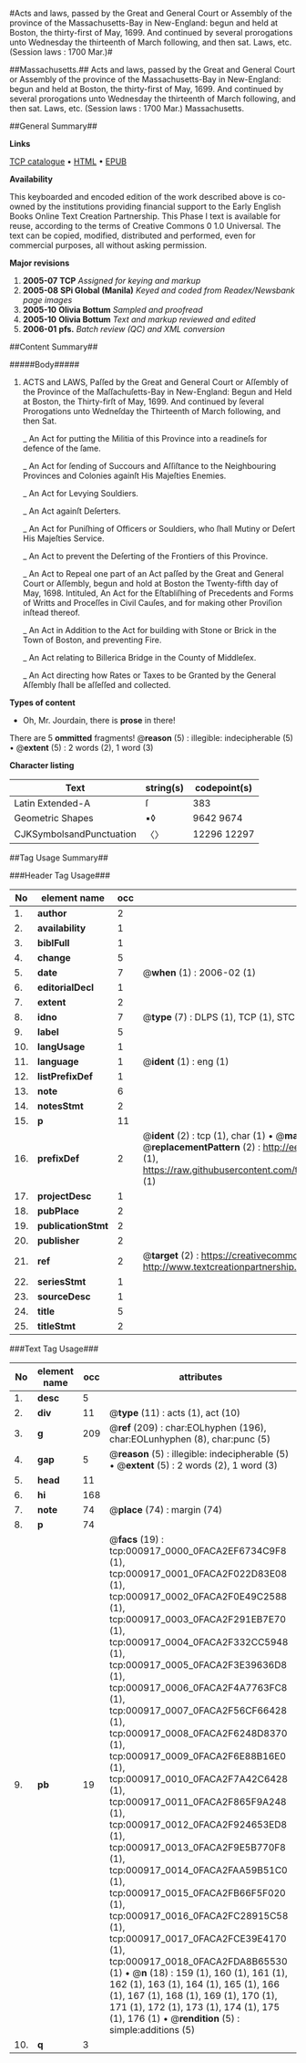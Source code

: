 #Acts and laws, passed by the Great and General Court or Assembly of the province of the Massachusetts-Bay in New-England: begun and held at Boston, the thirty-first of May, 1699. And continued by several prorogations unto Wednesday the thirteenth of March following, and then sat. Laws, etc. (Session laws : 1700 Mar.)#

##Massachusetts.##
Acts and laws, passed by the Great and General Court or Assembly of the province of the Massachusetts-Bay in New-England: begun and held at Boston, the thirty-first of May, 1699. And continued by several prorogations unto Wednesday the thirteenth of March following, and then sat.
Laws, etc. (Session laws : 1700 Mar.)
Massachusetts.

##General Summary##

**Links**

[TCP catalogue](http://www.ota.ox.ac.uk/tcp/)  • 
[HTML](http://tei.it.ox.ac.uk/tcp/Texts-HTML/free/N00/N00761.html)  • 
[EPUB](http://tei.it.ox.ac.uk/tcp/Texts-EPUB/free/N00/N00761.epub)

**Availability**

This keyboarded and encoded edition of the
	       work described above is co-owned by the institutions
	       providing financial support to the Early English Books
	       Online Text Creation Partnership. This Phase I text is
	       available for reuse, according to the terms of Creative
	       Commons 0 1.0 Universal. The text can be copied,
	       modified, distributed and performed, even for
	       commercial purposes, all without asking permission.

**Major revisions**

1. __2005-07__ __TCP__ *Assigned for keying and markup*
1. __2005-08__ __SPi Global (Manila)__ *Keyed and coded from Readex/Newsbank page images*
1. __2005-10__ __Olivia Bottum__ *Sampled and proofread*
1. __2005-10__ __Olivia Bottum__ *Text and markup reviewed and edited*
1. __2006-01__ __pfs.__ *Batch review (QC) and XML conversion*

##Content Summary##

#####Body#####

1. ACTS and LAWS, Paſſed by the Great and General Court or Aſſembly of the Province of the Maſſachuſetts-Bay in New-England: Begun and Held at Boston, the Thirty-firſt of May, 1699. And continued by ſeveral Prorogations unto Wedneſday the Thirteenth of March following, and then Sat.

    _ An Act for putting the Militia of this Province into a readineſs for defence of the ſame.

    _ An Act for ſending of Succours and Aſſiſtance to the Neighbouring Provinces and Colonies againſt His Majeſties Enemies.

    _ An Act for Levying Souldiers.

    _ An Act againſt Deſerters.

    _ An Act for Puniſhing of Officers or Souldiers, who ſhall Mutiny or Deſert His Majeſties Service.

    _ An Act to prevent the Deſerting of the Frontiers of this Province.

    _ An Act to Repeal one part of an Act paſſed by the Great and General Court or Aſſembly, begun and hold at Boston the Twenty-fifth day of May, 1698. Intituled, An Act for the Eſtabliſhing of Precedents and Forms of Writts and Proceſſes in Civil Cauſes, and for making other Proviſion inſtead thereof.

    _ An Act in Addition to the Act for building with Stone or Brick in the Town of Boston, and preventing Fire.

    _ An Act relating to Billerica Bridge in the County of Middleſex.

    _ An Act directing how Rates or Taxes to be Granted by the General Aſſembly ſhall be aſſeſſed and collected.

**Types of content**

  * Oh, Mr. Jourdain, there is **prose** in there!

There are 5 **ommitted** fragments! 
 @__reason__ (5) : illegible: indecipherable (5)  •  @__extent__ (5) : 2 words (2), 1 word (3)

**Character listing**


|Text|string(s)|codepoint(s)|
|---|---|---|
|Latin Extended-A|ſ|383|
|Geometric Shapes|▪◊|9642 9674|
|CJKSymbolsandPunctuation|〈〉|12296 12297|

##Tag Usage Summary##

###Header Tag Usage###

|No|element name|occ|attributes|
|---|---|---|---|
|1.|__author__|2||
|2.|__availability__|1||
|3.|__biblFull__|1||
|4.|__change__|5||
|5.|__date__|7| @__when__ (1) : 2006-02 (1)|
|6.|__editorialDecl__|1||
|7.|__extent__|2||
|8.|__idno__|7| @__type__ (7) : DLPS (1), TCP (1), STC (2), NOTIS (1), IMAGE-SET (1), EVANS-CITATION (1)|
|9.|__label__|5||
|10.|__langUsage__|1||
|11.|__language__|1| @__ident__ (1) : eng (1)|
|12.|__listPrefixDef__|1||
|13.|__note__|6||
|14.|__notesStmt__|2||
|15.|__p__|11||
|16.|__prefixDef__|2| @__ident__ (2) : tcp (1), char (1)  •  @__matchPattern__ (2) : ([0-9\-]+):([0-9IVX]+) (1), (.+) (1)  •  @__replacementPattern__ (2) : http://eebo.chadwyck.com/downloadtiff?vid=$1&page=$2 (1), https://raw.githubusercontent.com/textcreationpartnership/Texts/master/tcpchars.xml#$1 (1)|
|17.|__projectDesc__|1||
|18.|__pubPlace__|2||
|19.|__publicationStmt__|2||
|20.|__publisher__|2||
|21.|__ref__|2| @__target__ (2) : https://creativecommons.org/publicdomain/zero/1.0/ (1), http://www.textcreationpartnership.org/docs/. (1)|
|22.|__seriesStmt__|1||
|23.|__sourceDesc__|1||
|24.|__title__|5||
|25.|__titleStmt__|2||


###Text Tag Usage###

|No|element name|occ|attributes|
|---|---|---|---|
|1.|__desc__|5||
|2.|__div__|11| @__type__ (11) : acts (1), act (10)|
|3.|__g__|209| @__ref__ (209) : char:EOLhyphen (196), char:EOLunhyphen (8), char:punc (5)|
|4.|__gap__|5| @__reason__ (5) : illegible: indecipherable (5)  •  @__extent__ (5) : 2 words (2), 1 word (3)|
|5.|__head__|11||
|6.|__hi__|168||
|7.|__note__|74| @__place__ (74) : margin (74)|
|8.|__p__|74||
|9.|__pb__|19| @__facs__ (19) : tcp:000917_0000_0FACA2EF6734C9F8 (1), tcp:000917_0001_0FACA2F022D83E08 (1), tcp:000917_0002_0FACA2F0E49C2588 (1), tcp:000917_0003_0FACA2F291EB7E70 (1), tcp:000917_0004_0FACA2F332CC5948 (1), tcp:000917_0005_0FACA2F3E39636D8 (1), tcp:000917_0006_0FACA2F4A7763FC8 (1), tcp:000917_0007_0FACA2F56CF66428 (1), tcp:000917_0008_0FACA2F6248D8370 (1), tcp:000917_0009_0FACA2F6E88B16E0 (1), tcp:000917_0010_0FACA2F7A42C6428 (1), tcp:000917_0011_0FACA2F865F9A248 (1), tcp:000917_0012_0FACA2F924653ED8 (1), tcp:000917_0013_0FACA2F9E5B770F8 (1), tcp:000917_0014_0FACA2FAA59B51C0 (1), tcp:000917_0015_0FACA2FB66F5F020 (1), tcp:000917_0016_0FACA2FC28915C58 (1), tcp:000917_0017_0FACA2FCE39E4170 (1), tcp:000917_0018_0FACA2FDA8B65530 (1)  •  @__n__ (18) : 159 (1), 160 (1), 161 (1), 162 (1), 163 (1), 164 (1), 165 (1), 166 (1), 167 (1), 168 (1), 169 (1), 170 (1), 171 (1), 172 (1), 173 (1), 174 (1), 175 (1), 176 (1)  •  @__rendition__ (5) : simple:additions (5)|
|10.|__q__|3||

